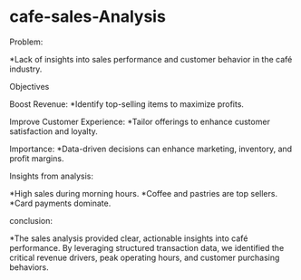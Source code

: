 # cafe-sales-Analysis

Problem:

*Lack of insights into sales performance and customer behavior in the café industry.

Objectives

Boost Revenue:
*Identify top-selling items to maximize profits.

Improve Customer Experience:
*Tailor offerings to enhance customer satisfaction and loyalty.

Importance:
*Data-driven decisions can enhance marketing, inventory, and profit margins.

Insights from analysis:

*High sales during morning hours.
*Coffee and pastries are top sellers.
*Card payments dominate.

conclusion:

*The sales analysis provided clear, actionable insights into café performance. By leveraging structured transaction data, we identified the critical revenue drivers, peak operating hours, and customer purchasing behaviors.
